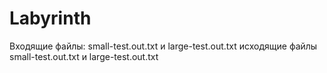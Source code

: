 # Labyrinth
Входящие файлы: small-test.out.txt и large-test.out.txt исходящие файлы small-test.out.txt и large-test.out.txt
